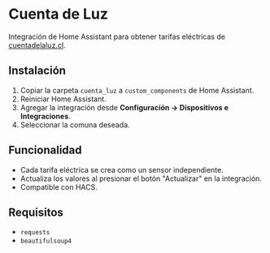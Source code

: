# Cuenta de Luz

Integración de Home Assistant para obtener tarifas eléctricas de [cuentadelaluz.cl](https://cuentadelaluz.cl).

## Instalación

1. Copiar la carpeta `cuenta_luz` a `custom_components` de Home Assistant.
2. Reiniciar Home Assistant.
3. Agregar la integración desde **Configuración → Dispositivos e Integraciones**.
4. Seleccionar la comuna deseada.

## Funcionalidad

- Cada tarifa eléctrica se crea como un sensor independiente.
- Actualiza los valores al presionar el botón "Actualizar" en la integración.
- Compatible con HACS.

## Requisitos

- `requests`
- `beautifulsoup4`


